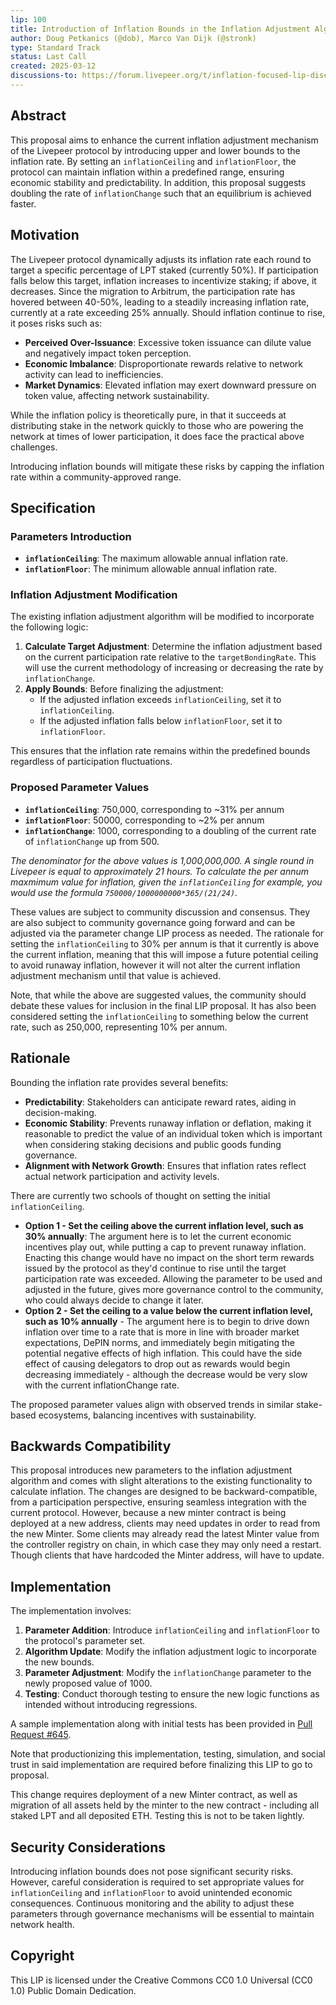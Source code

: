 ```yaml
---
lip: 100
title: Introduction of Inflation Bounds in the Inflation Adjustment Algorithm
author: Doug Petkanics (@dob), Marco Van Dijk (@stronk)
type: Standard Track
status: Last Call
created: 2025-03-12
discussions-to: https://forum.livepeer.org/t/inflation-focused-lip-discussion-thread/2753
---
```


## Abstract

This proposal aims to enhance the current inflation adjustment mechanism of the Livepeer protocol by introducing upper and lower bounds to the inflation rate. By setting an `inflationCeiling` and `inflationFloor`, the protocol can maintain inflation within a predefined range, ensuring economic stability and predictability. In addition, this proposal suggests doubling the rate of `inflationChange` such that an equilibrium is achieved faster.

## Motivation

The Livepeer protocol dynamically adjusts its inflation rate each round to target a specific percentage of LPT staked (currently 50%). If participation falls below this target, inflation increases to incentivize staking; if above, it decreases. Since the migration to Arbitrum, the participation rate has hovered between 40-50%, leading to a steadily increasing inflation rate, currently at a rate exceeding 25% annually. Should inflation continue to rise, it poses risks such as:

- **Perceived Over-Issuance**: Excessive token issuance can dilute value and negatively impact token perception.
- **Economic Imbalance**: Disproportionate rewards relative to network activity can lead to inefficiencies.
- **Market Dynamics**: Elevated inflation may exert downward pressure on token value, affecting network sustainability.

While the inflation policy is theoretically pure, in that it succeeds at distributing stake in the network quickly to those who are powering the network at times of lower participation, it does face the practical above challenges. 

Introducing inflation bounds will mitigate these risks by capping the inflation rate within a community-approved range.

## Specification

### Parameters Introduction

- **`inflationCeiling`**: The maximum allowable annual inflation rate.
- **`inflationFloor`**: The minimum allowable annual inflation rate.

### Inflation Adjustment Modification

The existing inflation adjustment algorithm will be modified to incorporate the following logic:

1. **Calculate Target Adjustment**: Determine the inflation adjustment based on the current participation rate relative to the `targetBondingRate`. This will use the current methodology of increasing or decreasing the rate by `inflationChange`. 
2. **Apply Bounds**: Before finalizing the adjustment:
   - If the adjusted inflation exceeds `inflationCeiling`, set it to `inflationCeiling`.
   - If the adjusted inflation falls below `inflationFloor`, set it to `inflationFloor`.

This ensures that the inflation rate remains within the predefined bounds regardless of participation fluctuations.

### Proposed Parameter Values

- **`inflationCeiling`**: 750,000, corresponding to ~31% per annum
- **`inflationFloor`**: 50000, corresponding to ~2% per annum
- **`inflationChange`**: 1000, corresponding to a doubling of the current rate of `inflationChange` up from 500.

*The denominator for the above values is 1,000,000,000. A single round in Livepeer is equal to approximately 21 hours. To calculate the per annum maxmimum value for inflation, given the `inflationCeiling` for example, you would use the formula `750000/1000000000*365/(21/24)`.*

These values are subject to community discussion and consensus. They are also subject to community governance going forward and can be adjusted via the parameter change LIP process as needed. The rationale for setting the `inflationCeiling` to 30% per annum is that it currently is above the current inflation, meaning that this will impose a future potential ceiling to avoid runaway inflation, however it will not alter the current inflation adjustment mechanism until that value is achieved.

Note, that while the above are suggested values, the community should debate these values for inclusion in the final LIP proposal. It has also been considered setting the `inflationCeiling` to something below the current rate, such as 250,000, representing 10% per annum.

## Rationale

Bounding the inflation rate provides several benefits:

- **Predictability**: Stakeholders can anticipate reward rates, aiding in decision-making.
- **Economic Stability**: Prevents runaway inflation or deflation, making it reasonable to predict the value of an individual token which is important when considering staking decisions and public goods funding governance.
- **Alignment with Network Growth**: Ensures that inflation rates reflect actual network participation and activity levels.

There are currently two schools of thought on setting the initial `inflationCeiling`.

- **Option 1 - Set the ceiling above the current inflation level, such as 30% annually**: The argument here is to let the current economic incentives play out, while putting a cap to prevent runaway inflation. Enacting this change would have no impact on the short term rewards issued by the protocol as they'd continue to rise until the target participation rate was exceeded. Allowing the parameter to be used and adjusted in the future, gives more governance control to the community, who could always decide to change it later.
- **Option 2 - Set the ceiling to a value below the current inflation level, such as 10% annually** - The argument here is to begin to drive down inflation over time to a rate that is more in line with broader market expectations, DePIN norms, and immediately begin mitigating the potential negative effects of high inflation. This could have the side effect of causing delegators to drop out as rewards would begin decreasing immediately - although the decrease would be very slow with the current inflationChange rate. 

The proposed parameter values align with observed trends in similar stake-based ecosystems, balancing incentives with sustainability.


## Backwards Compatibility

This proposal introduces new parameters to the inflation adjustment algorithm and comes with slight alterations to the existing functionality to calculate inflation. The changes are designed to be backward-compatible, from a participation perspective, ensuring seamless integration with the current protocol. However, because a new minter contract is being deployed at a new address, clients may need updates in order to read from the new Minter. Some clients may already read the latest Minter value from the controller registry on chain, in which case they may only need a restart. Though clients that have hardcoded the Minter address, will have to update.

## Implementation

The implementation involves:

1. **Parameter Addition**: Introduce `inflationCeiling` and `inflationFloor` to the protocol's parameter set.
2. **Algorithm Update**: Modify the inflation adjustment logic to incorporate the new bounds.
3. **Parameter Adjustment**: Modify the `inflationChange` parameter to the newly proposed value of 1000.
3. **Testing**: Conduct thorough testing to ensure the new logic functions as intended without introducing regressions.

A sample implementation along with initial tests has been provided in [Pull Request #645](https://github.com/livepeer/protocol/pull/645).

Note that productionizing this implementation, testing, simulation, and social trust in said implementation are required before finalizing this LIP to go to proposal.

This change requires deployment of a new Minter contract, as well as migration of all assets held by the minter to the new contract - including all staked LPT and all deposited ETH. Testing this is not to be taken lightly.

## Security Considerations

Introducing inflation bounds does not pose significant security risks. However, careful consideration is required to set appropriate values for `inflationCeiling` and `inflationFloor` to avoid unintended economic consequences. Continuous monitoring and the ability to adjust these parameters through governance mechanisms will be essential to maintain network health.

## Copyright

This LIP is licensed under the Creative Commons CC0 1.0 Universal (CC0 1.0) Public Domain Dedication.
